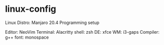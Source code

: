 # linux-config

Linux Distro:
Manjaro 20.4
Programming setup

Editor: NeoVim
Terminal: Alacritty
shell: zsh
DE: xfce
WM: i3-gaps
Compiler: g++
font: monospace
